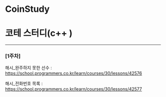 # CoinStudy
# 코테 스터디(c++ )
***
### [1주차]


해시_완주하지 못한 선수 : https://school.programmers.co.kr/learn/courses/30/lessons/42576

해시_전화번호 목록 : https://school.programmers.co.kr/learn/courses/30/lessons/42577
